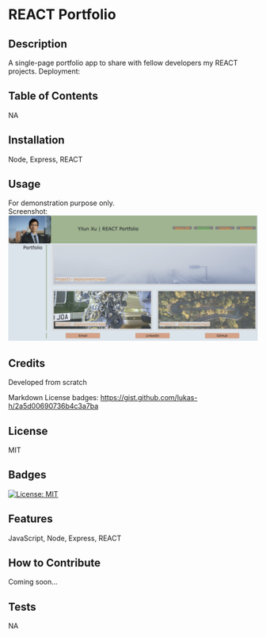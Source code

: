 # REACT Portfolio

## Description
A single-page portfolio app to share with fellow developers my REACT projects.
Deployment: 

## Table of Contents
NA

## Installation
Node, Express, REACT

## Usage
For demonstration purpose only. <br />
Screenshot: <br />
![alt text](Screenshot.png)

## Credits
Developed from scratch

Markdown License badges:
https://gist.github.com/lukas-h/2a5d00690736b4c3a7ba

## License
MIT

## Badges
[![License: MIT](https://img.shields.io/badge/License-MIT-yellow.svg)](https://opensource.org/licenses/MIT)

## Features
JavaScript, Node, Express, REACT

## How to Contribute
Coming soon...

## Tests
NA

